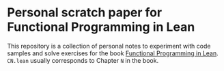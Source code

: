 # Personal scratch paper for Functional Programming in Lean

This repository is a collection of personal notes to experiment with code samples and solve exercises for the book [Functional Programming in Lean](https://leanprover.github.io/functional_programming_in_lean/). `CN.lean` usually corresponds to Chapter `N` in the book.

